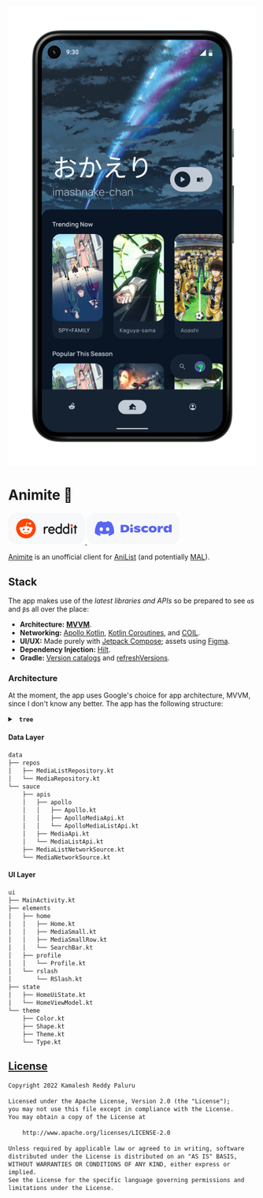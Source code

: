 ![Figma mock-up of the Home screen.](resources/Home_Pixel_5.png)

# Animite 🚧
<a href="https://www.reddit.com/r/Animite/">
    <picture>
        <source media="(prefers-color-scheme: dark)" srcset="resources/reddit-assistive-chip-dark.svg">
        <img alt="Reddit chip." src="resources/reddit-assistive-chip-light.svg">
    </picture>
</a>
<a href="https://discord.gg/G8wF7pjpya">
    <picture>
        <source media="(prefers-color-scheme: dark)" srcset="resources/discord-assistive-chip-dark.svg">
        <img alt="Reddit chip." src="resources/discord-assistive-chip-light.svg">
    </picture>
</a>

[Animite](https://github.com/users/imashnake0/projects/1) is an unofficial client for [AniList](https://anilist.co/) (and potentially [MAL](https://myanimelist.net/)).

## Stack
The app makes use of the *latest libraries and APIs* so be prepared to see `α`s and `β`s all over the place:
- **Architecture:** [**MVVM**](https://developer.android.com/topic/architecture).
- **Networking:** [Apollo Kotlin](https://github.com/apollographql/apollo-kotlin), [Kotlin Coroutines](https://github.com/Kotlin/kotlinx.coroutines), and [COIL](https://coil-kt.github.io/coil/).
- **UI/UX:** Made purely with [Jetpack Compose](https://developer.android.com/jetpack/compose); assets using [Figma](https://www.figma.com/).
- **Dependency Injection:** [Hilt](https://developer.android.com/training/dependency-injection/hilt-android).
- **Gradle:** [Version catalogs](https://docs.gradle.org/current/userguide/platforms.html) and [refreshVersions](https://github.com/jmfayard/refreshVersions).

### Architecture
At the moment, the app uses Google's choice for app architecture, MVVM, since I don't know any better. The app has the following structure:
<details>
    <summary> 
        <b> <code> tree </code> </b> 
    </summary>
    <p>
        <pre>
            <code>
                animite
                ├── AnimiteApplication.kt
                ├── data
                │   ├── repos
                │   │   ├── MediaListRepository.kt
                │   │   └── MediaRepository.kt
                │   └── sauce
                │       ├── apis
                │       │   ├── apollo
                │       │   │   ├── Apollo.kt
                │       │   │   ├── ApolloMediaApi.kt
                │       │   │   └── ApolloMediaListApi.kt
                │       │   ├── MediaApi.kt
                │       │   └── MediaListApi.kt
                │       ├── MediaListNetworkSource.kt
                │       └── MediaNetworkSource.kt
                ├── dev
                │   ├── extensions
                │   └── internal
                │       ├── Constants.kt
                │       └── Path.kt
                ├── di
                │   └── NetworkModule.kt
                └── ui
                    ├── MainActivity.kt
                    ├── elements
                    │   ├── home
                    │   │   ├── Home.kt
                    │   │   ├── MediaSmall.kt
                    │   │   ├── MediaSmallRow.kt
                    │   │   └── SearchBar.kt
                    │   ├── profile
                    │   │   └── Profile.kt
                    │   └── rslash
                    │       └── RSlash.kt
                    ├── state
                    │   ├── HomeUiState.kt
                    │   └── HomeViewModel.kt
                    └── theme
                        ├── Color.kt
                        ├── Shape.kt
                        ├── Theme.kt
                        └── Type.kt
            </code>
        </pre>
    </p>
</details>

#### Data Layer
[comment]: # (`tree -I '*.md'`)
```
data
├── repos
│   ├── MediaListRepository.kt
│   └── MediaRepository.kt
└── sauce
    ├── apis
    │   ├── apollo
    │   │   ├── Apollo.kt
    │   │   ├── ApolloMediaApi.kt
    │   │   └── ApolloMediaListApi.kt
    │   ├── MediaApi.kt
    │   └── MediaListApi.kt
    ├── MediaListNetworkSource.kt
    └── MediaNetworkSource.kt
```

#### UI Layer
[comment]: # (`tree -I '*.md'`)
```
ui
├── MainActivity.kt
├── elements
│   ├── home
│   │   ├── Home.kt
│   │   ├── MediaSmall.kt
│   │   ├── MediaSmallRow.kt
│   │   └── SearchBar.kt
│   ├── profile
│   │   └── Profile.kt
│   └── rslash
│       └── RSlash.kt
├── state
│   ├── HomeUiState.kt
│   └── HomeViewModel.kt
└── theme
    ├── Color.kt
    ├── Shape.kt
    ├── Theme.kt
    └── Type.kt
```

## [License](https://github.com/imashnake0/Animite/blob/15eaac4a80c1e6eef3a4d6c861cab05670fb174b/LICENSE.txt)
```
Copyright 2022 Kamalesh Reddy Paluru

Licensed under the Apache License, Version 2.0 (the "License");
you may not use this file except in compliance with the License.
You may obtain a copy of the License at

    http://www.apache.org/licenses/LICENSE-2.0

Unless required by applicable law or agreed to in writing, software
distributed under the License is distributed on an "AS IS" BASIS,
WITHOUT WARRANTIES OR CONDITIONS OF ANY KIND, either express or implied.
See the License for the specific language governing permissions and
limitations under the License.
```
